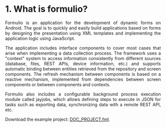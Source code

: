 # 1. What is formulio?
<div style="text-align: justify;">
<p>
Formulio is an application for the development of dynamic forms on Android. The goal is to quickly and easily build applications based on forms by designing the presentation using XML templates and implementing the application logic using JavaScript.
</p>
<p>
The application includes interface components to cover most cases that arise when implementing a data collection process. The framework uses a "context" system to access information consistently from different sources (database, files, REST APIs, device information, etc.) and supports automatic binding between entities retrieved from the repository and screen components.
The refresh mechanism between components is based on a reactive mechanism, implemented from dependencies between screen components or between components and contexts.
</p>
<p>
Formulio also includes a configurable background process execution module called jayjobs, which allows defining steps to execute in JSON for tasks such as exporting data, synchronizing data with a remote REST API, etc.
</p>
<p>Download the example project: <a href="../project/DOC_PROJECT.fml">DOC_PROJECT.fml</a>.</p>
</div>





